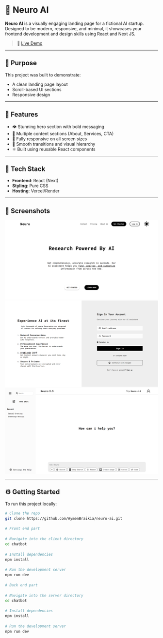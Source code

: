 # 🧠 Neuro AI

**Neuro AI** is a visually engaging landing page for a fictional AI startup. Designed to be modern, responsive, and minimal, it showcases your frontend development and design skills using React and Next JS.

> 🔗 [Live Demo](https://neuro-ai-ten.vercel.app/)

---

## 🎯 Purpose

This project was built to demonstrate:

- A clean landing page layout
- Scroll-based UI sections
- Responsive design

---

## 🌟 Features

- 👁️ Stunning hero section with bold messaging
- 📄 Multiple content sections (About, Services, CTA)
- 📱 Fully responsive on all screen sizes
- 🎨 Smooth transitions and visual hierarchy
- ⚛️ Built using reusable React components

---

## 🔧 Tech Stack

- **Frontend**: React (Next)
- **Styling**: Pure CSS
- **Hosting**: Vercel/Render

---

## 📸 Screenshots

<img src="./chatbot//public/homepage.png" alt="Neuro AI Home page" width="600" />
<img src="./chatbot//public/signup.png" alt="Neuro AI Sign in page" width="600" />
<img src="./chatbot//public/chat.png" alt="Neuro AI Chatpage" width="600" />


---

## ⚙️ Getting Started

To run this project locally:

```bash
# Clone the repo
git clone https://github.com/AymenBraikia/neuro-ai.git

# Front end part

# Navigate into the client directory
cd chatbot

# Install dependencies
npm install

# Run the development server
npm run dev

# Back end part

# Navigate into the server directory
cd chatbot

# Install dependencies
npm install

# Run the development server
npm run dev
```
